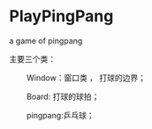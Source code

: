 # PlayPingPang
a game of pingpang

主要三个类：

          Window：窗口类 ， 打球的边界；
          
          Board: 打球的球拍；
          
          pingpang:乒乓球；
